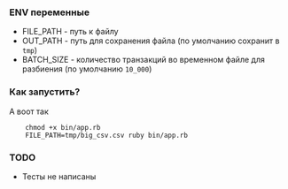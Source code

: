 ### ENV переменные

- FILE_PATH - путь к файлу
- OUT_PATH - путь для сохранения файла (по умолчанию сохранит в `tmp`)
- BATCH_SIZE - количество транзакций во временном файле для разбиения (по умолчанию `10_000`)

### Как запустить?

А воот так
```
	chmod +x bin/app.rb
	FILE_PATH=tmp/big_csv.csv ruby bin/app.rb
```

### TODO

- Тесты не написаны
